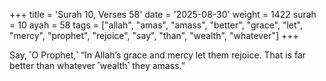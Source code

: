 +++
title = 'Surah 10, Verses 58'
date = '2025-08-30'
weight = 1422
surah = 10
ayah = 58
tags = ["allah", "amas", "amass", "better", "grace", "let", "mercy", "prophet", "rejoice", "say", "than", "wealth", "whatever"]
+++

Say, ˹O Prophet,˺ “In Allah’s grace and mercy let them rejoice. That is far better than whatever ˹wealth˺ they amass.”